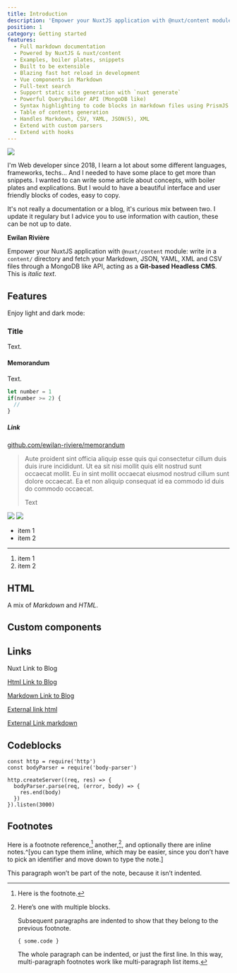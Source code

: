 ```yaml
---
title: Introduction
description: 'Empower your NuxtJS application with @nuxt/content module: write in a content/ directory and fetch your Markdown, JSON, YAML and CSV files through a MongoDB like API, acting as a Git-based Headless CMS.'
position: 1
category: Getting started
features:
  - Full markdown documentation
  - Powered by NuxtJS & nuxt/content
  - Examples, boiler plates, snippets
  - Built to be extensible
  - Blazing fast hot reload in development
  - Vue components in Markdown
  - Full-text search
  - Support static site generation with `nuxt generate`
  - Powerful QueryBuilder API (MongoDB like)
  - Syntax highlighting to code blocks in markdown files using PrismJS.
  - Table of contents generation
  - Handles Markdown, CSV, YAML, JSON(5), XML
  - Extend with custom parsers
  - Extend with hooks
---
```


<img src="/default.webp" />

I'm Web developer since 2018, I learn a lot about some different languages, frameworks, techs... And I needed to have some place to get more than snippets. I wanted to can write some article about concepts, with boiler plates and explications. But I would to have a beautiful interface and user friendly blocks of codes, easy to copy.

It's not really a documentation or a blog, it's curious mix between two. I update it regulary but I advice you to use information with caution, these can be not up to date.

<content-list :items="features"></content-list>

**Ewilan Rivière**

Empower your NuxtJS application with `@nuxt/content` module: write in a `content/` directory and fetch your Markdown, JSON, YAML, XML and CSV files through a MongoDB like API, acting as a **Git-based Headless CMS**. This is *italic text*.

## Features

<p class="flex items-center">Enjoy light and dark mode:&nbsp;<layout-color-switcher class="inline-flex ml-2"></layout-color-switcher></p>

### Title

Text.

#### Memorandum

Text.

```js
let number = 1
if(number >= 2) {
  //
}
```

##### Link

[github.com/ewilan-riviere/memorandum](https://github.com/ewilan-riviere/memorandum)

> Aute proident sint officia aliquip esse quis qui consectetur cillum duis duis irure incididunt. Ut ea sit nisi mollit quis elit nostrud sunt occaecat mollit. Eu in sint mollit occaecat eiusmod nostrud cillum sunt dolore occaecat. Ea et non aliquip consequat id ea commodo id duis do commodo occaecat.
>
> Text

<img src="/content/icon.png" />

<img src="/default.webp" />

- item 1
- item 2

---

1. item 1
2. item 2

## HTML

<p><span class="note">A mix of <em>Markdown</em> and <em>HTML</em>.</span></p>

## Custom components

<content-movie-info name="Porco Rosso">
  <template #summary>

Porco Rosso (Japanese: 紅の豚, Hepburn: _Kurenai no Buta_, lit. _Crimson Pig_) is a
1992 Japanese animated comedy-adventure film written and directed by
[Hayao Miyazaki]. It is based on _Hikōtei Jidai_ ("The Age of the Flying Boat"), a
three-part 1989 watercolor manga by Miyazaki.

[Hayao Miyazaki]: https://en.wikipedia.org/wiki/Hayao_Miyazaki

  </template>
</content-movie-info>

## Links

<nuxt-link to="/articles">Nuxt Link to Blog</nuxt-link>

<a href="/articles">Html Link to Blog</a>

[Markdown Link to Blog](/articles)

<a href="https://nuxtjs.org">External link html</a>

[External Link markdown](https://nuxtjs.org)

## Codeblocks

```js{1,3-5}[server.js]
const http = require('http')
const bodyParser = require('body-parser')

http.createServer((req, res) => {
  bodyParser.parse(req, (error, body) => {
    res.end(body)
  })
}).listen(3000)
```

## Footnotes

Here is a footnote reference,[^1]
another,[^longnote],
and optionally there are inline
notes.^[you can type them inline, which may be easier, since you don’t
have to pick an identifier and move down to type the note.]

[^1]: Here is the footnote.

[^longnote]: Here’s one with multiple blocks.

    Subsequent paragraphs are indented to show that they
belong to the previous footnote.

        { some.code }

    The whole paragraph can be indented, or just the first
    line.  In this way, multi-paragraph footnotes work like
    multi-paragraph list items.

This paragraph won’t be part of the note, because it
isn’t indented.
